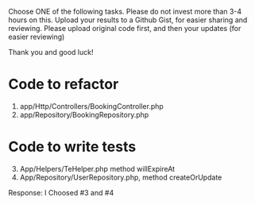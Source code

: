 Choose ONE of the following tasks.
Please do not invest more than 3-4 hours on this.
Upload your results to a Github Gist, for easier sharing and reviewing.
Please upload original code first, and then your updates (for easier reviewing)

Thank you and good luck!



Code to refactor
=================
1) app/Http/Controllers/BookingController.php
2) app/Repository/BookingRepository.php

Code to write tests
=====================
3) App/Helpers/TeHelper.php method willExpireAt
4) App/Repository/UserRepository.php, method createOrUpdate


Response:
I Choosed #3 and #4
